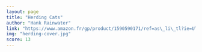 ```yaml
---
layout: page
title: "Herding Cats"
author: "Hank Rainwater"
link: "https://www.amazon.fr/gp/product/1590590171/ref=as\_li\_tl?ie=UTF8&camp=1642&creative=6746&creativeASIN=1590590171&linkCode=as2&tag=mg092-21"
img: "herding-cover.jpg"
score: 13
---
```

